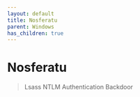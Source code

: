```yaml
---
layout: default
title: Nosferatu
parent: Windows
has_children: true
---
```


# Nosferatu

> Lsass NTLM Authentication Backdoor
